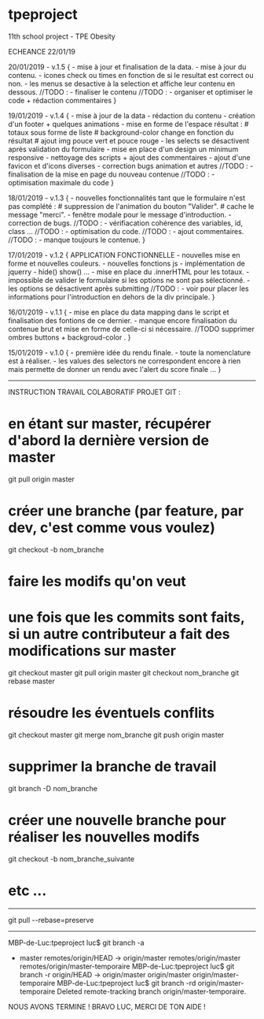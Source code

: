 # tpeproject
11th school project - TPE Obesity

ECHEANCE 22/01/19

20/01/2019 - v.1.5 {
    - mise à jour et finalisation de la data.
    - mise à jour du contenu.
    - icones check ou times en fonction de si le resultat est correct ou non.
    - les menus se desactive à la selection et affiche leur contenu en dessous.
    //TODO : - finaliser le contenu
    //TODO : - organiser et optimiser le code + rédaction commentaires
}

19/01/2019 - v.1.4 {
    - mise à jour de la data
    - rédaction du contenu
    - création d'un footer + quelques animations
    - mise en forme de l'espace résultat :
        # totaux sous forme de liste
        # background-color change en fonction du résultat
        # ajout img pouce vert et pouce rouge
    - les selects se désactivent après validation du formulaire
    - mise en place d'un design un minimum responsive
    - nettoyage des scripts + ajout des commentaires
    - ajout d'une favicon et d'icons diverses
    - correction bugs animation et autres
    //TODO : - finalisation de la mise en page du nouveau contenue
    //TODO : - optimisation maximale du code
}

18/01/2019 - v.1.3 {
    - nouvelles fonctionnalités tant que le formulaire n'est pas complété :
        # suppression de l'animation du bouton "Valider".
        # cache le message "merci".
    - fenêtre modale pour le message d'introduction.
    - correction de bugs.
    //TODO : - vérifiacation cohérence des variables, id, class ...
    //TODO : - optimisation du code.
    //TODO : - ajout commentaires.
    //TODO : - manque toujours le contenue.
}

17/01/2019 - v.1.2 {
APPLICATION FONCTIONNELLE
    - nouvelles mise en forme et nouvelles couleurs.
    - nouvelles fonctions js - implémentation de jquerry - hide() show() ...
    - mise en place du .innerHTML pour les totaux.
    - impossible de valider le formulaire si les options ne sont pas sélectionné.
    - les options se désactivent après submitting
    //TODO : - voir pour placer les informations pour l'introduction en dehors de la div principale.
}

16/01/2019 - v.1.1 {
    - mise en place du data mapping dans le script et finalisation des fontions de ce dernier.
    - manque encore finalisation du contenue brut et mise en forme de celle-ci si nécessaire.
    //TODO supprimer ombres buttons + backgroud-color .
}

15/01/2019 - v.1.0 {
    - première idée du rendu finale.
    - toute la nomenclature est à réaliser.
    - les values des selectors ne correspondent encore à rien mais permette de donner un rendu avec l'alert du score finale ...
}


----------------------------------------------------------------------

INSTRUCTION TRAVAIL COLABORATIF PROJET GIT :
# en étant sur master, récupérer d'abord la dernière version de master
git pull origin master
# créer une branche (par feature, par dev, c'est comme vous voulez)
git checkout -b nom_branche
# faire les modifs qu'on veut
# une fois que les commits sont faits, si un autre contributeur a fait des modifications sur master
git checkout master
git pull origin master
git checkout nom_branche
git rebase master
# résoudre les éventuels conflits
git checkout master
git merge nom_branche
git push origin master
# supprimer la branche de travail
git branch -D nom_branche
# créer une nouvelle branche pour réaliser les nouvelles modifs
git checkout -b nom_branche_suivante
# etc ...

----------------------------------------------------------------------

git pull --rebase=preserve

----------------------------------------------------------------------

MBP-de-Luc:tpeproject luc$ git branch -a
* master
  remotes/origin/HEAD -> origin/master
  remotes/origin/master
  remotes/origin/master-temporaire
MBP-de-Luc:tpeproject luc$ git branch -r
  origin/HEAD -> origin/master
  origin/master
  origin/master-temporaire
MBP-de-Luc:tpeproject luc$ git branch -rd origin/master-temporaire
Deleted remote-tracking branch origin/master-temporaire.

NOUS AVONS TERMINE ! BRAVO LUC, MERCI DE TON AIDE !
